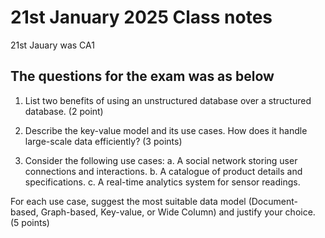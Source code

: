 # 21st January 2025 Class notes

21st Jauary was CA1

## The questions for the exam was as below

1) List two benefits of using an unstructured database over a structured database. (2 point) 

2) Describe the key-value model and its use cases. How does it handle large-scale data efficiently? (3 points) 

3) Consider the following use cases: 
a. A social network storing user connections and interactions. 
b. A catalogue of product details and specifications. 
c. A real-time analytics system for sensor readings. 

For each use case, suggest the most suitable data model (Document-based, Graph-based, Key-value, or Wide Column) and justify your choice. (5 points) 